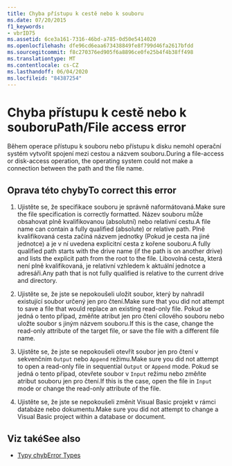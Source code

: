 ```yaml
---
title: Chyba přístupu k cestě nebo k souboru
ms.date: 07/20/2015
f1_keywords:
- vbrID75
ms.assetid: 6ce3a161-7316-46bd-a785-0d50e5414020
ms.openlocfilehash: dfe96cd6eaa673438849fe8f799d46fa2617bfdd
ms.sourcegitcommit: f8c270376ed905f6a8896ce0fe25b4f4b38ff498
ms.translationtype: MT
ms.contentlocale: cs-CZ
ms.lasthandoff: 06/04/2020
ms.locfileid: "84387254"
---
```

# <a name="pathfile-access-error"></a><span data-ttu-id="eb3ff-102">Chyba přístupu k cestě nebo k souboru</span><span class="sxs-lookup"><span data-stu-id="eb3ff-102">Path/File access error</span></span>
<span data-ttu-id="eb3ff-103">Během operace přístupu k souboru nebo přístupu k disku nemohl operační systém vytvořit spojení mezi cestou a názvem souboru.</span><span class="sxs-lookup"><span data-stu-id="eb3ff-103">During a file-access or disk-access operation, the operating system could not make a connection between the path and the file name.</span></span>  
  
## <a name="to-correct-this-error"></a><span data-ttu-id="eb3ff-104">Oprava této chyby</span><span class="sxs-lookup"><span data-stu-id="eb3ff-104">To correct this error</span></span>  
  
1. <span data-ttu-id="eb3ff-105">Ujistěte se, že specifikace souboru je správně naformátovaná.</span><span class="sxs-lookup"><span data-stu-id="eb3ff-105">Make sure the file specification is correctly formatted.</span></span> <span data-ttu-id="eb3ff-106">Název souboru může obsahovat plně kvalifikovanou (absolutní) nebo relativní cestu.</span><span class="sxs-lookup"><span data-stu-id="eb3ff-106">A file name can contain a fully qualified (absolute) or relative path.</span></span> <span data-ttu-id="eb3ff-107">Plně kvalifikovaná cesta začíná názvem jednotky (Pokud je cesta na jiné jednotce) a je v ní uvedena explicitní cesta z kořene souboru.</span><span class="sxs-lookup"><span data-stu-id="eb3ff-107">A fully qualified path starts with the drive name (if the path is on another drive) and lists the explicit path from the root to the file.</span></span> <span data-ttu-id="eb3ff-108">Libovolná cesta, která není plně kvalifikovaná, je relativní vzhledem k aktuální jednotce a adresáři.</span><span class="sxs-lookup"><span data-stu-id="eb3ff-108">Any path that is not fully qualified is relative to the current drive and directory.</span></span>  
  
2. <span data-ttu-id="eb3ff-109">Ujistěte se, že jste se nepokoušeli uložit soubor, který by nahradil existující soubor určený jen pro čtení.</span><span class="sxs-lookup"><span data-stu-id="eb3ff-109">Make sure that you did not attempt to save a file that would replace an existing read-only file.</span></span> <span data-ttu-id="eb3ff-110">Pokud se jedná o tento případ, změňte atribut jen pro čtení cílového souboru nebo uložte soubor s jiným názvem souboru.</span><span class="sxs-lookup"><span data-stu-id="eb3ff-110">If this is the case, change the read-only attribute of the target file, or save the file with a different file name.</span></span>  
  
3. <span data-ttu-id="eb3ff-111">Ujistěte se, že jste se nepokoušeli otevřít soubor jen pro čtení v sekvenčním `Output` nebo `Append` režimu.</span><span class="sxs-lookup"><span data-stu-id="eb3ff-111">Make sure you did not attempt to open a read-only file in sequential `Output` or `Append` mode.</span></span> <span data-ttu-id="eb3ff-112">Pokud se jedná o tento případ, otevřete soubor v `Input` režimu nebo změňte atribut souboru jen pro čtení.</span><span class="sxs-lookup"><span data-stu-id="eb3ff-112">If this is the case, open the file in `Input` mode or change the read-only attribute of the file.</span></span>  
  
4. <span data-ttu-id="eb3ff-113">Ujistěte se, že jste se nepokoušeli změnit Visual Basic projekt v rámci databáze nebo dokumentu.</span><span class="sxs-lookup"><span data-stu-id="eb3ff-113">Make sure you did not attempt to change a Visual Basic project within a database or document.</span></span>  
  
## <a name="see-also"></a><span data-ttu-id="eb3ff-114">Viz také</span><span class="sxs-lookup"><span data-stu-id="eb3ff-114">See also</span></span>

- [<span data-ttu-id="eb3ff-115">Typy chyb</span><span class="sxs-lookup"><span data-stu-id="eb3ff-115">Error Types</span></span>](../../programming-guide/language-features/error-types.md)
